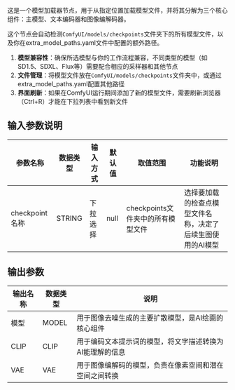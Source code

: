 

这是一个模型加载器节点，用于从指定位置加载模型文件，并将其分解为三个核心组件：主模型、文本编码器和图像编解码器。

这个节点会自动检测`ComfyUI/models/checkpoints`文件夹下的所有模型文件，以及你在extra_model_paths.yaml文件中配置的额外路径。

1. **模型兼容性**：确保所选模型与你的工作流程兼容，不同类型的模型（如SD1.5、SDXL、Flux等）需要配合相应的采样器和其他节点
2. **文件管理**：将模型文件放在`ComfyUI/models/checkpoints`文件夹中，或通过extra_model_paths.yaml配置其他路径
3. **界面刷新**：如果在ComfyUI运行期间添加了新的模型文件，需要刷新浏览器（Ctrl+R）才能在下拉列表中看到新文件
   
## 输入参数说明

| 参数名称 | 数据类型 | 输入方式 | 默认值 | 取值范围 | 功能说明 |
|----------|----------|----------|---------|----------|----------|
| checkpoint名称 | STRING | 下拉选择 | null | checkpoints文件夹中的所有模型文件 | 选择要加载的检查点模型文件名称，决定了后续生图使用的AI模型 |

## 输出参数

| 输出名称 | 数据类型 | 说明 |
|----------|----------|------|
| 模型 | MODEL | 用于图像去噪生成的主要扩散模型，是AI绘画的核心组件 |
| CLIP | CLIP | 用于编码文本提示词的模型，将文字描述转换为AI能理解的信息 |
| VAE | VAE | 用于图像编解码的模型，负责在像素空间和潜在空间之间转换 |


